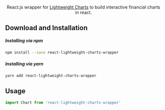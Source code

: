 <p align="center">React.js wrapper for <a href="https://github.com/tradingview/lightweight-charts">Lightweight Charts</a> to build interactive financial charts in react.</p>


## Download and Installation

##### Installing via npm

```bash
npm install --save react-lightweight-charts-wrapper
```

##### Installing via yarn

```bash
yarn add react-lightweight-charts-wrapper
```

## Usage

```js
import Chart from 'react-lightweight-charts-wrapper'
```
